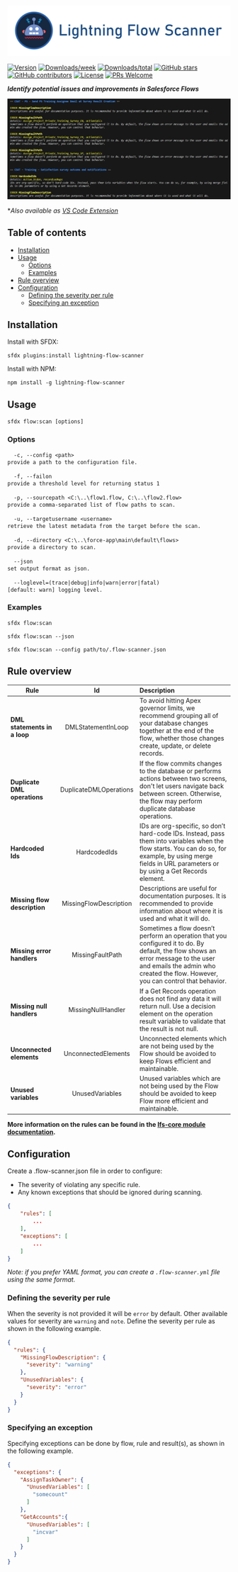 [![Lightning Flow Scanner Banner](docs/images/banner.png)](https://github.com/Force-Config-Control/lightning-flow-scanner-sfdx)

[![Version](https://img.shields.io/npm/v/lightning-flow-scanner.svg)](https://npmjs.org/package/lightning-flow-scanner)
[![Downloads/week](https://img.shields.io/npm/dw/lightning-flow-scanner.svg)](https://npmjs.org/package/lightning-flow-scanner)
[![Downloads/total](https://img.shields.io/npm/dt/lightning-flow-scanner.svg)](https://npmjs.org/package/lightning-flow-scanner)
[![GitHub stars](https://img.shields.io/github/stars/Force-Config-Control/lightning-flow-scanner-sfdx)](https://GitHub.com/Force-Config-Control/lightning-flow-scanner-sfdx/stargazers/)
[![GitHub contributors](https://img.shields.io/github/contributors/Force-Config-Control/lightning-flow-scanner-sfdx.svg)](https://gitHub.com/Force-Config-Control/lightning-flow-scanner-sfdx/graphs/contributors/)
[![License](https://img.shields.io/npm/l/lightning-flow-scanner.svg)](https://github.com/Force-Config-Control/lightning-flow-scanner-sfdx/blob/main/package.json)
[![PRs Welcome](https://img.shields.io/badge/PRs-welcome-brightgreen.svg?style=flat-square)](http://makeapullrequest.com)

__*Identify potential issues and improvements in Salesforce Flows*__

![FlowScan example](docs/images/flow-scan-example.jpg)

**Also available as [VS Code Extension](https://github.com/Force-Config-Control/lightning-flow-scanner-vsce)*

## Table of contents

- [Installation](#installation)
- [Usage](#usage)
  - [Options](#options)
  - [Examples](#examples)
- [Rule overview](#rule-overview)
- [Configuration](#configuration)
  - [Defining the severity per rule](#defining-the-severity-per-rule)
  - [Specifying an exception](#specifying-an-exception)

## Installation

Install with SFDX:

```sh-session
sfdx plugins:install lightning-flow-scanner
```

Install with NPM:

```sh-session
npm install -g lightning-flow-scanner
```

## Usage

```sh-session
sfdx flow:scan [options]
```

### Options

```sh-session
  -c, --config <path>                                               provide a path to the configuration file.

  -f, --failon                                                      provide a threshold level for returning status 1

  -p, --sourcepath <C:\..\flow1.flow, C:\..\flow2.flow>             provide a comma-separated list of flow paths to scan.

  -u, --targetusername <username>                                   retrieve the latest metadata from the target before the scan.

  -d, --directory <C:\..\force-app\main\default\flows>              provide a directory to scan.

  --json                                                            set output format as json.

  --loglevel=(trace|debug|info|warn|error|fatal)                    [default: warn] logging level.
```
### Examples

```sh-sessions
sfdx flow:scan
```

```sh-sessions
sfdx flow:scan --json
```

```sh-sessions
sfdx flow:scan --config path/to/.flow-scanner.json
```

## Rule overview

| Rule       | Id | Description |
|--------------|:-----:|:-----------|
| **DML statements in a loop** |  DMLStatementInLoop | To avoid hitting Apex governor limits, we recommend grouping all of your database changes together at the end of the flow, whether those changes create, update, or delete records. |
| **Duplicate DML operations** |  DuplicateDMLOperations | If the flow commits changes to the database or performs actions between two screens, don't let users navigate back between screen. Otherwise, the flow may perform duplicate database operations. |
| **Hardcoded Ids** | HardcodedIds | IDs are org-specific, so don’t hard-code IDs. Instead, pass them into variables when the flow starts. You can do so, for example, by using merge fields in URL parameters or by using a Get Records element. |
| **Missing flow description** |  MissingFlowDescription | Descriptions are useful for documentation purposes. It is recommended to provide information about where it is used and what it will do. |
| **Missing error handlers** |  MissingFaultPath | Sometimes a flow doesn’t perform an operation that you configured it to do. By default, the flow shows an error message to the user and emails the admin who created the flow. However, you can control that behavior. |
| **Missing null handlers**      |  MissingNullHandler | If a Get Records operation does not find any data it will return null. Use a decision element on the operation result variable to validate that the result is not null. |
| **Unconnected elements** |  UnconnectedElements | Unconnected elements which are not being used by the Flow should be avoided to keep Flows efficient and maintainable. |
| **Unused variables**      |  UnusedVariables | Unused variables which are not being used by the Flow should be avoided to keep Flow more efficient and maintainable. |

**More information on the rules can be found in the [lfs-core module documentation](https://github.com/Force-Config-Control/lightning-flow-scanner-core).**

## Configuration

Create a .flow-scanner.json file in order to configure:
 - The severity of violating any specific rule.
 - Any known exceptions that should be ignored during scanning.

```json
{
    "rules": [
        ...
    ],
    "exceptions": [
        ...
    ]
}
```

_Note: if you prefer YAML format, you can create a `.flow-scanner.yml` file using the same format._

### Defining the severity per rule

When the severity is not provided it will be `error` by default. Other available values for severity are `warning` and `note`. Define the severity per rule as shown in the following example. 

```json
{
  "rules": {
    "MissingFlowDescription": {
      "severity": "warning"
    },
    "UnusedVariables": {
      "severity": "error"
    }
  }
}
```
### Specifying an exception

Specifying exceptions can be done by flow, rule and result(s), as shown in the following example.

```json
{
  "exceptions": {
    "AssignTaskOwner": {
      "UnusedVariables": [
        "somecount"
      ]
    },
    "GetAccounts":{
      "UnusedVariables": [
        "incvar"
      ]
    }
  }
}
```

